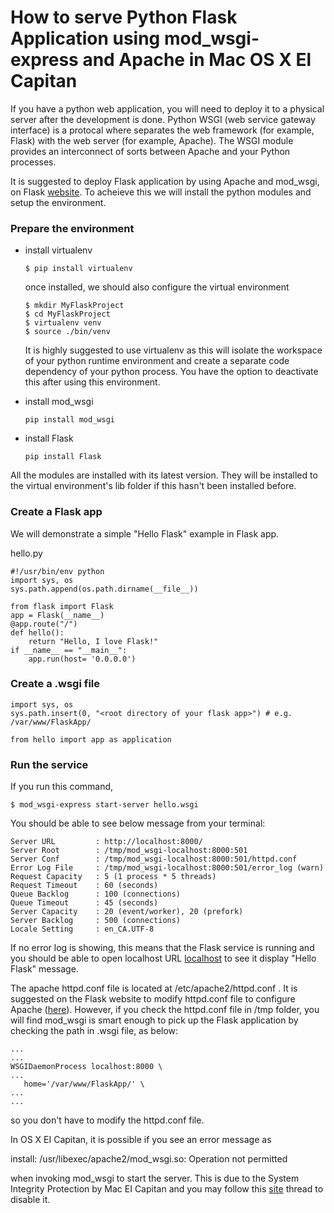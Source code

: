 # How to serve Python Flask Application using mod_wsgi-express and Apache in Mac OS X El Capitan

If you have a python web application, you will need to deploy it to a physical server after the development is done. Python WSGI (web service gateway interface) is a protocal where separates the web framework (for example, Flask) with the web server (for example, Apache). The WSGI module provides an interconnect of sorts between Apache and your Python processes.

It is suggested to deploy Flask application by using Apache and mod_wsgi, on Flask [website](http://flask.pocoo.org/docs/0.11/deploying/mod_wsgi/ "Flask"). To acheieve this we will install the python modules and setup the environment.

### Prepare the environment 

- install virtualenv

  ```
  $ pip install virtualenv
  ```
  
  once installed, we should also configure the virtual environment
  
  ```
  $ mkdir MyFlaskProject
  $ cd MyFlaskProject
  $ virtualenv venv
  $ source ./bin/venv
  ```
  
  It is highly suggested to use virtualenv as this will isolate the workspace of your python runtime environment and create a separate code dependency of your python process. You have the option to deactivate this after using this environment. 
   
- install mod_wsgi

  ```
  pip install mod_wsgi
  ```  
  
- install Flask

  ```
  pip install Flask

All the modules are installed with its latest version. They will be installed to the virtual environment's lib folder if this hasn't been installed before.  

### Create a Flask app

We will demonstrate a simple "Hello Flask" example in Flask app. 

hello.py

```
#!/usr/bin/env python
import sys, os
sys.path.append(os.path.dirname(__file__))

from flask import Flask
app = Flask(__name__)
@app.route("/")
def hello():
    return "Hello, I love Flask!"
if __name__ == "__main__":
    app.run(host= '0.0.0.0')
```

### Create a .wsgi file 

```
import sys, os
sys.path.insert(0, "<root directory of your flask app>") # e.g. /var/www/FlaskApp/

from hello import app as application
```

### Run the service

If you run this command,

```
$ mod_wsgi-express start-server hello.wsgi
```

You should be able to see below message from your terminal:

```
Server URL         : http://localhost:8000/
Server Root        : /tmp/mod_wsgi-localhost:8000:501
Server Conf        : /tmp/mod_wsgi-localhost:8000:501/httpd.conf
Error Log File     : /tmp/mod_wsgi-localhost:8000:501/error_log (warn)
Request Capacity   : 5 (1 process * 5 threads)
Request Timeout    : 60 (seconds)
Queue Backlog      : 100 (connections)
Queue Timeout      : 45 (seconds)
Server Capacity    : 20 (event/worker), 20 (prefork)
Server Backlog     : 500 (connections)
Locale Setting     : en_CA.UTF-8
```

If no error log is showing, this means that the Flask service is running and you should be able to open localhost URL [localhost](http://localhost:8000/ "localhost") to see it display "Hello Flask" message.

The apache httpd.conf file is located at /etc/apache2/httpd.conf . It is suggested on the Flask website to modify httpd.conf file to configure Apache ([here](http://flask.pocoo.org/docs/0.11/deploying/mod_wsgi/)). However, if you check the httpd.conf file in /tmp folder, you will find mod_wsgi is smart enough to pick up the Flask application by checking the path in .wsgi file, as below:

```
...
...
WSGIDaemonProcess localhost:8000 \
...
   home='/var/www/FlaskApp/' \
...
...
```

so you don't have to modify the httpd.conf file.

In OS X EI Capitan, it is possible if you see an error message as 

install: /usr/libexec/apache2/mod_wsgi.so: Operation not permitted

when invoking mod_wsgi to start the server. This is due to the System Integrity Protection by Mac EI Capitan and you may follow this [site](https://github.com/GrahamDumpleton/mod_wsgi/issues/98) thread to disable it. 



